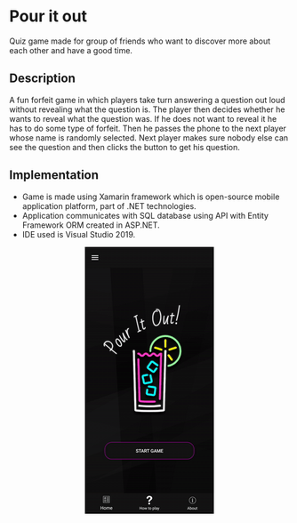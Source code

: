 # Pour it out
Quiz game made for group of friends who want to discover more about each other and have a good time.

## Description
A fun forfeit game in which players take turn answering a question out loud without revealing what the question is. The player then decides whether he wants to reveal what the question was. If he does not want to reveal it he has to do some type of forfeit. Then he passes the phone to the next player whose name is randomly selected. Next player makes sure nobody else can see the question and then clicks the button to get his question.

## Implementation
<ul>
  <li>Game is made using Xamarin framework which is open-source mobile application platform, part of .NET technologies.</li>
  <li>Application communicates with SQL database using API with Entity Framework ORM created in ASP.NET.</li>
  <li>IDE used is Visual Studio 2019.</li>
</ul>

<p align="center">
  <img src="readme-gif.gif">
</p>
